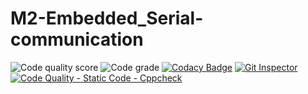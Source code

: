 # M2-Embedded_Serial-communication
![Code quality score](https://api.codiga.io/project/30261/score/svg)
![Code grade](https://api.codiga.io/project/30261/status/svg)
[![Codacy Badge](https://app.codacy.com/project/badge/Grade/87fb60f4f8ae4cda8ea183969c21ce5e)](https://www.codacy.com/gh/muthamizh0809/M2-Embedded_Snake/dashboard?utm_source=github.com&amp;utm_medium=referral&amp;utm_content=Madhumithashanmugam/M2-Embedded_Snake&amp;utm_campaign=Badge_Grade)
[![Git Inspector](https://github.com/muthamizh0809/M2-Embedded_Serial-communication/actions/workflows/Git%20Inspector.yml/badge.svg)](https://github.com/muthamizh0809/M2-Embedded_Serial-communication/actions/workflows/Git%20Inspector.yml)
[![Code Quality - Static Code - Cppcheck](https://github.com/muthamizh0809/M2-Embedded_Serial-communication/actions/workflows/cppcheck.yml/badge.svg)](https://github.com/muthamizh0809/M2-Embedded_Serial-communication/actions/workflows/cppcheck.yml)
